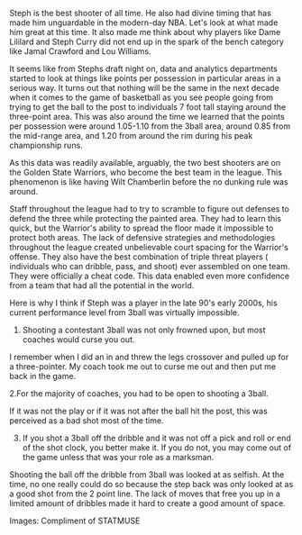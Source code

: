 Steph is the best shooter of all time. He also had divine timing that has made him unguardable in the modern-day NBA.  Let's look at what made him great at this time.  It also made me think about why players like Dame Lililard and Steph Curry did not end up in the spark of the bench category like Jamal Crawford and Lou Williams. 

It seems like from Stephs draft night on, data and analytics departments started to look at things like points per possession in particular areas in a serious way.  It turns out that nothing will be the same in the next decade when it comes to the game of basketball as you see people going from trying to get the ball to the post to individuals 7 foot tall staying around the three-point area.  This was also around the time we learned that the points per possession were around 1.05-1.10 from the 3ball area, around 0.85 from the mid-range area, and 1.20 from around the rim during his peak championship runs.

As this data was readily available, arguably, the two best shooters are on the Golden State Warriors, who become the best team in the league.  This phenomenon is like having Wilt Chamberlin before the no dunking rule was around. 

Staff throughout the league had to try to scramble to figure out defenses to defend the three while protecting the painted area. They had to learn this quick, but the Warrior's ability to spread the floor made it impossible to protect both areas.  The lack of defensive strategies and methodologies throughout the league created unbelievable court spacing for the Warrior's offense.  They also have the best combination of triple threat players ( individuals who can dribble, pass, and shoot) ever assembled on one team.  They were officially a cheat code.  This data enabled even more confidence from a team that had all the potential in the world.


Here is why I think if Steph was a player in the late 90's early 2000s, his current performance level from 3ball was virtually impossible.

1. Shooting a contestant 3ball was not only frowned upon, but most coaches would curse you out. 

I remember when I did an in and threw the legs crossover and pulled up for a three-pointer.   My coach took me out to curse me out and then put me back in the game.

2.For the majority of coaches, you had to be open to shooting a 3ball.

If it was not the play or if it was not after the ball hit the post, this was perceived as a bad shot most of the time. 

3. If you shot a 3ball off the dribble and it was not off a pick and roll or end of the shot clock, you better make it.  If you do not, you may come out of the game unless that was your role as a marksman.

Shooting the ball off the dribble from 3ball was looked at as selfish.  At the time, no one really could do so because the step back was only looked at as a good shot from the 2 point line.  The lack of moves that free you up in a limited amount of dribbles made it hard to create a good amount of space.  

Images: Compliment of STATMUSE

